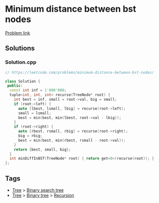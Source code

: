 # Minimum distance between bst nodes

[Problem link](https://leetcode.com/problems/minimum-distance-between-bst-nodes/)

## Solutions


### Solution.cpp
```cpp
// https://leetcode.com/problems/minimum-distance-between-bst-nodes/

class Solution {
 public:
  const int inf = 1'000'000;
  tuple<int, int, int> recurse(TreeNode* root) {
    int best = inf, small = root->val, big = small;
    if (root->left) {
      auto [lbest, lsmall, lbig] = recurse(root->left);
      small = lsmall;
      best = min(best, min(lbest, root->val - lbig));
    }
    if (root->right) {
      auto [rbest, rsmall, rbig] = recurse(root->right);
      big = rbig;
      best = min(best, min(rbest, rsmall - root->val));
    }
    return {best, small, big};
  }
  int minDiffInBST(TreeNode* root) { return get<0>(recurse(root)); }
};
```
## Tags

* [Tree](/Collections/tree.md#tree) > [Binary search tree](/Collections/tree.md#binary-search-tree)
* [Tree](/Collections/tree.md#tree) > [Binary tree](/Collections/tree.md#binary-tree) > [Recursion](/Collections/tree.md#recursion)
